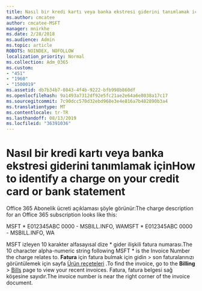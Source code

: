 ```yaml
---
title: Nasıl bir kredi kartı veya banka ekstresi giderini tanımlamak için
ms.author: cmcatee
author: cmcatee-MSFT
manager: mnirkhe
ms.date: 2/28/2018
ms.audience: Admin
ms.topic: article
ROBOTS: NOINDEX, NOFOLLOW
localization_priority: Normal
ms.collection: Adm_O365
ms.custom:
- "451"
- "1960"
- "1500019"
ms.assetid: db7b34b7-0843-4f4b-9222-bfb998b860df
ms.openlocfilehash: 9a1493a7312df92e5fc21ae2e64a6e8038a17c17
ms.sourcegitcommit: 7c90dcc570d32ebd968e3e4e816a7b482890b3a4
ms.translationtype: MT
ms.contentlocale: tr-TR
ms.lasthandoff: 08/13/2019
ms.locfileid: "36391036"
---
```

# <a name="how-to-identify-a-charge-on-your-credit-card-or-bank-statement"></a><span data-ttu-id="9bc6a-102">Nasıl bir kredi kartı veya banka ekstresi giderini tanımlamak için</span><span class="sxs-lookup"><span data-stu-id="9bc6a-102">How to identify a charge on your credit card or bank statement</span></span>

<span data-ttu-id="9bc6a-103">Office 365 Abonelik ücreti açıklaması şöyle görünür:</span><span class="sxs-lookup"><span data-stu-id="9bc6a-103">The charge description for an Office 365 subscription looks like this:</span></span>
  
<span data-ttu-id="9bc6a-104">MSFT \* E012345ABC 0000 - MSBILL.INFO, WA</span><span class="sxs-lookup"><span data-stu-id="9bc6a-104">MSFT \* E012345ABC 0000 - MSBILL.INFO, WA</span></span>
  
<span data-ttu-id="9bc6a-105">MSFT izleyen 10 karakter alfasayısal dize \* gider ilişkili fatura numarası.</span><span class="sxs-lookup"><span data-stu-id="9bc6a-105">The 10 character alpha-numeric string following MSFT \* is the Invoice Number the charge relates to.</span></span> <span data-ttu-id="9bc6a-106">**Fatura** için fatura bulmak için gidin \> son faturalarınızı görüntülemek için sayfa [Ürün reçeteleri](https://go.microsoft.com/fwlink/p/?linkid=848039) .</span><span class="sxs-lookup"><span data-stu-id="9bc6a-106">To find the invoice, go to the **Billing** \> [Bills](https://go.microsoft.com/fwlink/p/?linkid=848039) page to view your recent invoices.</span></span> <span data-ttu-id="9bc6a-107">Fatura, fatura belgesi sağ köşesine sayıdır.</span><span class="sxs-lookup"><span data-stu-id="9bc6a-107">The invoice number is near the right corner of the invoice document.</span></span>